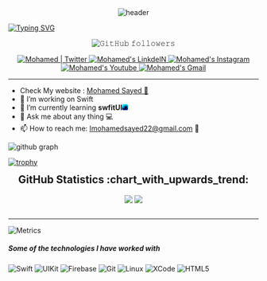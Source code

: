 

<p align="center">
</p>

<p align="center">
  <img align="center" width="80%" src="https://media.giphy.com/media/iIqmM5tTjmpOB9mpbn/giphy.gif" alt="header"/>
  <br>
 
</p>

[![Typing SVG](https://readme-typing-svg.herokuapp.com?font=Cairo&color=%233FF759&center=true&vCenter=true&lines=Hello+My+Name+Is+Mohammed+sayed+%F0%9F%A4%97;IOS+Developer%F0%9F%91%A8%F0%9F%8F%BB%E2%80%8D%F0%9F%92%BB;Welcome+To+My+Github%F0%9F%8E%A9)](https://git.io/typing-svg)

<p align="center">
<img alt="𝙶𝚒𝚝𝙷𝚞𝚋 𝚏𝚘𝚕𝚕𝚘𝚠𝚎𝚛𝚜" src="https://img.shields.io/github/followers/MohamediosDev?label=Followers&style=social">
</p>

<p align="center">
<a href="https://twitter.com/Soda227_4">
  <img align="centre" alt="Mohamed | Twitter" width="45px" src="https://cdn3.iconfinder.com/data/icons/social-media-circle/512/circle-twitter-512.png" />
</a>
<a href="https://www.linkedin.com/in/mohamed-sayed-abd-el-maksoud22/">
  <img align="centre" alt="Mohamed's LinkdeIN" width="45px" src="https://cdn.iconscout.com/icon/free/png-256/linkedin-42-151143.png" />
</a>
<a href="https://www.instagram.com/dev.soda.227/">
  <img align="centre" alt="Mohamed's Instagram" width="45px" src="https://www.pngkey.com/png/full/283-2831746_insta-icon-instagram.png" />
</a>
<a href="https://www.youtube.com/channel/UCoMY_YmmIrBw1Umgbu_dT_Q">
  <img align="centre" alt="Mohamed's Youtube" width="45px" src="https://cdn3.iconfinder.com/data/icons/capsocial-round/500/youtube-512.png" />
</a>
 <a href="https://www.imohamedsayed22@gmail.com">
  <img align="centre" alt="Mohamed's Gmail" width="45px"  src ="https://cdn.icon-icons.com/icons2/730/PNG/512/gmail_icon-icons.com_62758.png"
/>
</a> 
</p>







---------------------------------------------------
- Check My website : <a href="https://mohamediosdev.github.io/MY-Rusme/"> Mohamed Sayed 🚀 </a>
- 🔭 I’m working on Swift 
- 🌱 I’m currently learning **swfitUI**<img src="https://github.com/ioslam/ioslam/blob/main/swiftui.png" width="12px">
- 💬 Ask me about any thing 💻
- 📫 How to reach me: Imohamedsayed22@gmail.com 🚀 
 


![github graph](https://activity-graph.herokuapp.com/graph?username=MohamediosDev&theme=react-dark)



[![trophy](https://github-profile-trophy.vercel.app/?username=MohamediosDev&theme=chalk)](https://github.com/ryo-ma/github-profile-trophy)


<div align="center">
<h2 style="margin: 5px 10px;">GitHub Statistics :chart_with_upwards_trend:</h2> 
<div style="display: flex; align-items: center; justify-content: center;">

[![](https://github-readme-stats.vercel.app/api?username=MohamediosDev&show_icons=true&theme=tokyonight&hide_border=true&locale=en)](https://github.com/garbinmarcelo)
[![](https://github-readme-streak-stats.herokuapp.com/?user=MohamediosDev&theme=tokyonight&hide_border=true)](https://github.com/MohamediosDev)

</div>
</div>


---------------------------------------------------

 ![Metrics](https://metrics.lecoq.io/MohamediosDev)


##### Some of the technologies I have worked with
![Swift](https://img.shields.io/badge/Swift-222222?style=flat&logo=swift)
![UIKit](https://img.shields.io/badge/UIKit-222222?style=flat&logo=UIKit)
![Firebase](https://img.shields.io/badge/Firebase-222222?style=flat&logo=firebase)
![Git](https://img.shields.io/badge/-Git-222222?style=flat&logo=git&logoColor=F05032)
![Linux](https://img.shields.io/badge/-Linux-222222?style=flat&logo=linux&logoColor=FCC624)
![XCode](https://img.shields.io/badge/-XCode-222222?style=flat&logo=XCode&logoColor=1575F9)
![HTML5](https://img.shields.io/badge/HTML5-222222?style=flat&logo=html5)

